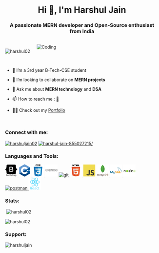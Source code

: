 <h1 align="center">Hi 👋, I'm Harshul Jain</h1>
<h3 align="center">A passionate MERN developer and Open-Source enthusiast from India</h3><br />
<img align="right" alt="Coding" width="400" src="https://raw.githubusercontent.com/TheDudeThatCode/TheDudeThatCode/master/Assets/Developer.gif" />
<p align="left"> <img src="https://komarev.com/ghpvc/?username=harshul02&label=Profile%20views&color=0e75b6&style=flat" alt="harshul02" /> </p>

<br />

- 🔭 I’m a 3rd year B-Tech-CSE student

- 👯 I’m looking to collaborate on **MERN projects**

- 💬 Ask me about **MERN technology** and **DSA**

- 📫 How to reach me : [📧](harshuljain2002@gmail.com) 

- 👨‍💻 Check out my [Portfolio](https://harshul02.github.io/Portfolio/)

<br />
<h3 align="left">Connect with me:</h3>
<p align="left">
<a href="https://twitter.com/harshuljain02" target="blank"><img align="center" src="https://raw.githubusercontent.com/rahuldkjain/github-profile-readme-generator/master/src/images/icons/Social/twitter.svg" alt="harshuljain02" height="30" width="40" /></a>
<a href="https://linkedin.com/in/harshul-jain-855027215/" target="blank"><img align="center" src="https://raw.githubusercontent.com/rahuldkjain/github-profile-readme-generator/master/src/images/icons/Social/linked-in-alt.svg" alt="harshul-jain-855027215/" height="30" width="40" /></a>
</p>

<h3 align="left">Languages and Tools:</h3>
<p align="left"> <a href="https://getbootstrap.com" target="_blank" rel="noreferrer"> <img src="https://raw.githubusercontent.com/devicons/devicon/master/icons/bootstrap/bootstrap-plain-wordmark.svg" alt="bootstrap" width="40" height="40"/> </a> <a href="https://www.w3schools.com/cpp/" target="_blank" rel="noreferrer"> <img src="https://raw.githubusercontent.com/devicons/devicon/master/icons/cplusplus/cplusplus-original.svg" alt="cplusplus" width="40" height="40"/> </a> <a href="https://www.w3schools.com/css/" target="_blank" rel="noreferrer"> <img src="https://raw.githubusercontent.com/devicons/devicon/master/icons/css3/css3-original-wordmark.svg" alt="css3" width="40" height="40"/> </a> <a href="https://expressjs.com" target="_blank" rel="noreferrer"> <img src="https://raw.githubusercontent.com/devicons/devicon/master/icons/express/express-original-wordmark.svg" alt="express" width="40" height="40"/> </a> <a href="https://git-scm.com/" target="_blank" rel="noreferrer"> <img src="https://www.vectorlogo.zone/logos/git-scm/git-scm-icon.svg" alt="git" width="40" height="40"/> </a> <a href="https://www.w3.org/html/" target="_blank" rel="noreferrer"> <img src="https://raw.githubusercontent.com/devicons/devicon/master/icons/html5/html5-original-wordmark.svg" alt="html5" width="40" height="40"/> </a> <a href="https://developer.mozilla.org/en-US/docs/Web/JavaScript" target="_blank" rel="noreferrer"> <img src="https://raw.githubusercontent.com/devicons/devicon/master/icons/javascript/javascript-original.svg" alt="javascript" width="40" height="40"/> </a> <a href="https://www.mongodb.com/" target="_blank" rel="noreferrer"> <img src="https://raw.githubusercontent.com/devicons/devicon/master/icons/mongodb/mongodb-original-wordmark.svg" alt="mongodb" width="40" height="40"/> </a> <a href="https://www.mysql.com/" target="_blank" rel="noreferrer"> <img src="https://raw.githubusercontent.com/devicons/devicon/master/icons/mysql/mysql-original-wordmark.svg" alt="mysql" width="40" height="40"/> </a> <a href="https://nodejs.org" target="_blank" rel="noreferrer"> <img src="https://raw.githubusercontent.com/devicons/devicon/master/icons/nodejs/nodejs-original-wordmark.svg" alt="nodejs" width="40" height="40"/> </a> <a href="https://postman.com" target="_blank" rel="noreferrer"> <img src="https://www.vectorlogo.zone/logos/getpostman/getpostman-icon.svg" alt="postman" width="40" height="40"/> </a> <a href="https://reactjs.org/" target="_blank" rel="noreferrer"> <img src="https://raw.githubusercontent.com/devicons/devicon/master/icons/react/react-original-wordmark.svg" alt="react" width="40" height="40"/> </a> </p>

<h3 align="left">Stats:</h3>
<p>&nbsp;<img align="center" src="https://github-readme-stats.vercel.app/api?username=harshul02&show_icons=true&locale=en&theme=tokyonight" alt="harshul02" /></p>

<p><img align="center" src="https://github-readme-streak-stats.herokuapp.com/?user=harshul02&theme=tokyonight" alt="harshul02" /></p>

<h3 align="left">Support:</h3>
<p><a href="https://www.buymeacoffee.com/harshuljain"> <img align="left" src="https://cdn.buymeacoffee.com/buttons/v2/default-yellow.png" height="50" width="210" alt="harshuljain" /></a></p><br><br>

